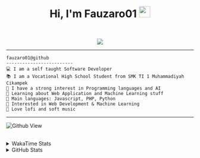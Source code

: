 <h1 align="center">
Hi, I'm Fauzaro01
  <img src="https://media.giphy.com/media/hvRJCLFzcasrR4ia7z/giphy.gif" width="30"></h1>
<br/>

<p align="center">
  <a href="https://github.com/DenverCoder1/readme-typing-svg">
    <img src="https://readme-typing-svg.herokuapp.com?lines=Chill%20and%20Coding;Full+Stack+Web+Developer;Student;Software%20Develover;Always%20learning%20new%20things&center=true&width=380&height=45">
  </a>
</p>

<hr>

```
fauzaro01@github
-------------------------
💻 I am a self taught Software Developer
📚 I am a Vocational High School Student from SMK TI 1 Muhammadiyah Cikampek
📝 I have a strong interest in Programming languages and AI
🌱 Learning about Web Application and Machine Learning stuff
🌟 Main languages: Javascript, PHP, Python
🚩 Interested in Web Development & Machine Learning
🎵 Love lofi and soft music 
```

<hr>

![Github View](https://komarev.com/ghpvc/?username=fauzaro01&style=flat-square)
<br><br>
<details>
  <summary>
     WakaTime Stats
  </summary>
  <br>
  <!--START_SECTION:waka-->

```txt
From: 10 September 2021 - To: 24 January 2025

Total Time: 701 hrs 34 mins

JavaScript          216 hrs 43 mins ███████▓░░░░░░░░░░░░░░░░░   30.89 %
PHP                 121 hrs 39 mins ████▒░░░░░░░░░░░░░░░░░░░░   17.34 %
HTML                86 hrs 51 mins  ███░░░░░░░░░░░░░░░░░░░░░░   12.38 %
EJS                 56 hrs 49 mins  ██░░░░░░░░░░░░░░░░░░░░░░░   08.10 %
Blade Template      56 hrs 20 mins  ██░░░░░░░░░░░░░░░░░░░░░░░   08.03 %
Java                41 hrs 50 mins  █▒░░░░░░░░░░░░░░░░░░░░░░░   05.96 %
CSS                 32 hrs 4 mins   █░░░░░░░░░░░░░░░░░░░░░░░░   04.57 %
JSON                29 hrs 39 mins  █░░░░░░░░░░░░░░░░░░░░░░░░   04.23 %
Python              13 hrs 26 mins  ▒░░░░░░░░░░░░░░░░░░░░░░░░   01.92 %
Other               5 hrs 57 mins   ▒░░░░░░░░░░░░░░░░░░░░░░░░   00.85 %
```

<!--END_SECTION:waka-->
</details>
<details>
  <summary>
    GitHub Stats
  </summary>
  <br>
  <div align="center">
    <img src="https://github-readme-stats.vercel.app/api?username=Fauzaro01&show_icons=true&theme=algolia" alt="Fauzaro01's GitHub Stats" style="margin: 20px;" />
    <img src="https://github-readme-streak-stats.herokuapp.com/?user=Fauzaro01&theme=algolia" alt="Fauzaro01's GitHub Streak" style="margin: 20px;" />
  </div>

  <div align="center">
    <img src="https://github-readme-stats.vercel.app/api?username=Fauzaro01&show_icons=true&locale=en&count_private=true&hide_rank=true&custom_title=My%20GitHub%20Stats&disable_animations=true&theme=algolia" alt="Fauzaro01's Stars" style="margin: 20px;" />
    <img src="https://github-readme-stats.vercel.app/api/top-langs/?username=Fauzaro01&langs_count=8&theme=algolia&layout=compact" alt="Top Languages" style="margin: 20px;" />
  </div>
</details>
